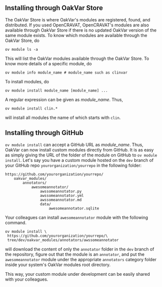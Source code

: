 ## Installing through OakVar Store

The OakVar Store is where OakVar's modules are registered, found, and distributed. If you used OpenCRAVAT, OpenCRAVAT's modules are also available through OakVar Store if there is no updated OakVar version of the same module exists. To know which modules are available through the OakVar Store, do

```
ov module ls -a
```

This will list the OakVar modules available through the OakVar Store. To know more details of a specific module, do

```
ov module info module_name # module_name such as clinvar
```

To install modules, do

```
ov module install module_name [module_name] ...
```

A regular expression can be given as *module_name*. Thus, 

```
ov module install clin.*
```

will install all modules the name of which starts with `clin`.

## Installing through GitHub

`ov module install` can accept a GitHub URL as *module_name*. Thus, OakVar can now install custom modules directly from GitHub. It is as easy as simply giving the URL of the folder of the module on GitHub to `ov module install`. Let's say you have a custom module hosted on the `dev` branch of your GitHub repo `yourorganization/yourrepo` in the following folder:

```
https://github.com/yourorganization/yourrepo/
    oakvar_modules/
        annotators/
            awesomeannotator/
                awssomeannotator.py
                awssomeannotator.yml
                awssomeannotator.md
                data/
                    awesomeannotator.sqlite
```

Your colleagues can install `awesomeannotator` module with the following command.

```
ov module install \
 https://github.com/yourorganization/yourrepo/\
 tree/dev/oakvar_modules/annotators/awssomeannotator
```

will download the content of only the `annotator` folder in the `dev` branch of the repository, figure out that the module is an `annotator`, and put the `awesomeannotator` module under the appropriate `annotators` category folder inside your system's OakVar modules root directory.

This way, your custom module under development can be easily shared with your colleagues.

